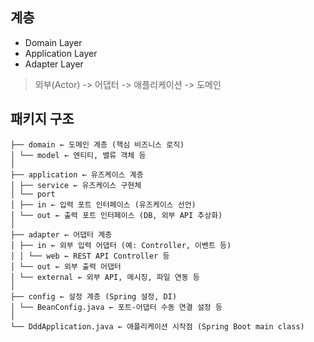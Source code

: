 ## 계층

- Domain Layer
- Application Layer
- Adapter Layer

> 외부(Actor) -> 어댑터 -> 애플리케이션 -> 도메인

## 패키지 구조

```
├── domain ← 도메인 계층 (핵심 비즈니스 로직)
│ └── model ← 엔티티, 밸류 객체 등
│
├── application ← 유즈케이스 계층
│ ├── service ← 유즈케이스 구현체
│ └── port
│ ├── in ← 입력 포트 인터페이스 (유즈케이스 선언)
│ └── out ← 출력 포트 인터페이스 (DB, 외부 API 추상화)
│
├── adapter ← 어댑터 계층
│ ├── in ← 외부 입력 어댑터 (예: Controller, 이벤트 등)
│ │ └── web ← REST API Controller 등
│ └── out ← 외부 출력 어댑터
│ └── external ← 외부 API, 메시징, 파일 연동 등
│
├── config ← 설정 계층 (Spring 설정, DI)
│ └── BeanConfig.java ← 포트-어댑터 수동 연결 설정 등
│
└── DddApplication.java ← 애플리케이션 시작점 (Spring Boot main class)
```
